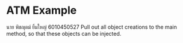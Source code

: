 # ATM Example
นาย พิชญุตม์ ยิ้มใหญ่ 6010450527
Pull out all object creations to the main method, so that
these objects can be injected.


